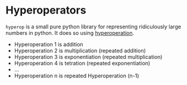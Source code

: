 # Hyperoperators

`hyperop` is a small pure python library for representing ridiculously large numbers in python. It does so using [hyperoperation](https://en.wikipedia.org/wiki/Hyperoperation).

+ Hyperoperation 1 is addition
+ Hyperoperation 2 is multiplication (repeated addition)
+ Hyperoperation 3 is exponentiation (repeated multiplication)
+ Hyperoperation 4 is tetration (repeated exponentiation)
+ ...
+ Hyperoperation n is repeated Hyperoperation (n-1)




